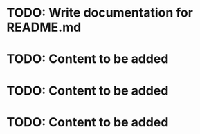 # TODO: Write documentation for README.md
# TODO: Content to be added
# TODO: Content to be added
# TODO: Content to be added
